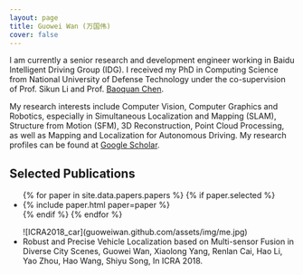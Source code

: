 ```yaml
---
layout: page
title: Guowei Wan (万国伟)
cover: false
---
```


I am currently a senior research and development engineer working in Baidu Intelligent Driving Group (IDG). 
I received my PhD in Computing Science from National University of Defense Technology under the co-supervision of Prof. Sikun Li and Prof. [Baoquan Chen](http://web.siat.ac.cn/~baoquan/). 

My research interests include Computer Vision, Computer Graphics and Robotics, especially in Simultaneous Localization and Mapping (SLAM), Structure from Motion (SFM), 3D Reconstruction, Point Cloud Processing, as well as Mapping and Localization for Autonomous Driving. My research profiles can be found at [Google Scholar](https://scholar.google.com/citations?user=99pnrfMAAAAJ&hl=en).

## Selected Publications

<ul>
{% for paper in site.data.papers.papers %}
  {% if paper.selected %}
  <li>
  {% include paper.html paper=paper %}
  </li>
  {% endif %}
{% endfor %}
</ul>


<ul>
  ![ICRA2018_car](guoweiwan.github.com/assets/img/me.jpg)
  <li>
    Robust and Precise Vehicle Localization based on Multi-sensor Fusion in Diverse City Scenes,
    Guowei Wan, Xiaolong Yang, Renlan Cai, Hao Li, Yao Zhou, Hao Wang, Shiyu Song,
    In ICRA 2018.
  </li>
</ul>
